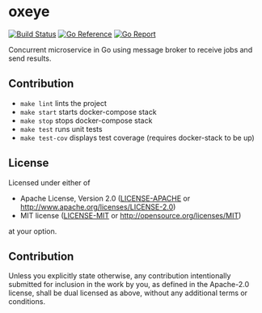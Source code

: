 # oxeye

[![Build Status](https://github.com/ectobit/oxeye/workflows/build/badge.svg)](https://github.com/ectobit/oxeye/actions)
[![Go Reference](https://pkg.go.dev/badge/go.ectobit.com/oxeye.svg)](https://pkg.go.dev/go.ectobit.com/oxeye)
[![Go Report](https://goreportcard.com/badge/go.ectobit.com/oxeye)](https://goreportcard.com/report/go.ectobit.com/oxeye)

Concurrent microservice in Go using message broker to receive jobs and send results.

## Contribution

- `make lint` lints the project
- `make start` starts docker-compose stack
- `make stop` stops docker-compose stack
- `make test` runs unit tests
- `make test-cov` displays test coverage (requires docker-stack to be up)

## License

Licensed under either of

- Apache License, Version 2.0
  ([LICENSE-APACHE](LICENSE-APACHE) or http://www.apache.org/licenses/LICENSE-2.0)
- MIT license
  ([LICENSE-MIT](LICENSE-MIT) or http://opensource.org/licenses/MIT)

at your option.

## Contribution

Unless you explicitly state otherwise, any contribution intentionally submitted
for inclusion in the work by you, as defined in the Apache-2.0 license, shall be
dual licensed as above, without any additional terms or conditions.
